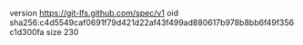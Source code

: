 version https://git-lfs.github.com/spec/v1
oid sha256:c4d5549caf0691f79d421d22af43f499ad880617b978b8bb6f49f356c1d300fa
size 230
